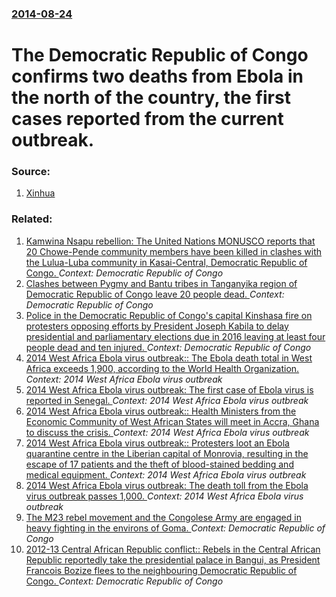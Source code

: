 ### [2014-08-24](/news/2014/08/24/index.md)

# The Democratic Republic of Congo confirms two deaths from Ebola in the north of the country, the first cases reported from the current outbreak. 




### Source:

1. [Xinhua](http://news.xinhuanet.com/english/africa/2014-08/25/c_126910949.htm)

### Related:

1. [Kamwina Nsapu rebellion: The United Nations MONUSCO reports that 20 Chowe-Pende community members have been killed in clashes with the Lulua-Luba community in Kasai-Central, Democratic Republic of Congo. ](/news/2017/04/26/kamwina-nsapu-rebellion-the-united-nations-monusco-reports-that-20-chowe-pende-community-members-have-been-killed-in-clashes-with-the-lulua.md) _Context: Democratic Republic of Congo_
2. [Clashes between Pygmy and Bantu tribes in Tanganyika region of Democratic Republic of Congo leave 20 people dead. ](/news/2016/10/18/clashes-between-pygmy-and-bantu-tribes-in-tanganyika-region-of-democratic-republic-of-congo-leave-20-people-dead.md) _Context: Democratic Republic of Congo_
3. [Police in the Democratic Republic of Congo's capital Kinshasa fire on protesters opposing efforts by President Joseph Kabila to delay presidential and parliamentary elections due in 2016 leaving at least four people dead and ten injured. ](/news/2015/01/19/police-in-the-democratic-republic-of-congo-s-capital-kinshasa-fire-on-protesters-opposing-efforts-by-president-joseph-kabila-to-delay-presid.md) _Context: Democratic Republic of Congo_
4. [2014 West Africa Ebola virus outbreak:: The Ebola death total in West Africa exceeds 1,900, according to the World Health Organization. ](/news/2014/09/4/2014-west-africa-ebola-virus-outbreak-the-ebola-death-total-in-west-africa-exceeds-1-900-according-to-the-world-health-organization.md) _Context: 2014 West Africa Ebola virus outbreak_
5. [2014 West Africa Ebola virus outbreak: The first case of Ebola virus is reported in Senegal. ](/news/2014/08/29/2014-west-africa-ebola-virus-outbreak-the-first-case-of-ebola-virus-is-reported-in-senegal.md) _Context: 2014 West Africa Ebola virus outbreak_
6. [2014 West Africa Ebola virus outbreak:: Health Ministers from the Economic Community of West African States will meet in Accra, Ghana to discuss the crisis. ](/news/2014/08/28/2014-west-africa-ebola-virus-outbreak-health-ministers-from-the-economic-community-of-west-african-states-will-meet-in-accra-ghana-to-dis.md) _Context: 2014 West Africa Ebola virus outbreak_
7. [2014 West Africa Ebola virus outbreak:: Protesters loot an Ebola quarantine centre in the Liberian capital of Monrovia, resulting in the escape of 17 patients and the theft of blood-stained bedding and medical equipment. ](/news/2014/08/17/2014-west-africa-ebola-virus-outbreak-protesters-loot-an-ebola-quarantine-centre-in-the-liberian-capital-of-monrovia-resulting-in-the-esc.md) _Context: 2014 West Africa Ebola virus outbreak_
8. [2014 West Africa Ebola virus outbreak: The death toll from the Ebola virus outbreak passes 1,000. ](/news/2014/08/12/2014-west-africa-ebola-virus-outbreak-the-death-toll-from-the-ebola-virus-outbreak-passes-1-000.md) _Context: 2014 West Africa Ebola virus outbreak_
9. [The M23 rebel movement and the Congolese Army are engaged in heavy fighting in the environs of Goma. ](/news/2013/07/15/the-m23-rebel-movement-and-the-congolese-army-are-engaged-in-heavy-fighting-in-the-environs-of-goma.md) _Context: Democratic Republic of Congo_
10. [2012-13 Central African Republic conflict:: Rebels in the Central African Republic reportedly take the presidential palace in Bangui, as President Francois Bozize flees to the neighbouring Democratic Republic of Congo. ](/news/2013/03/24/2012-13-central-african-republic-conflict-rebels-in-the-central-african-republic-reportedly-take-the-presidential-palace-in-bangui-as-p.md) _Context: Democratic Republic of Congo_
